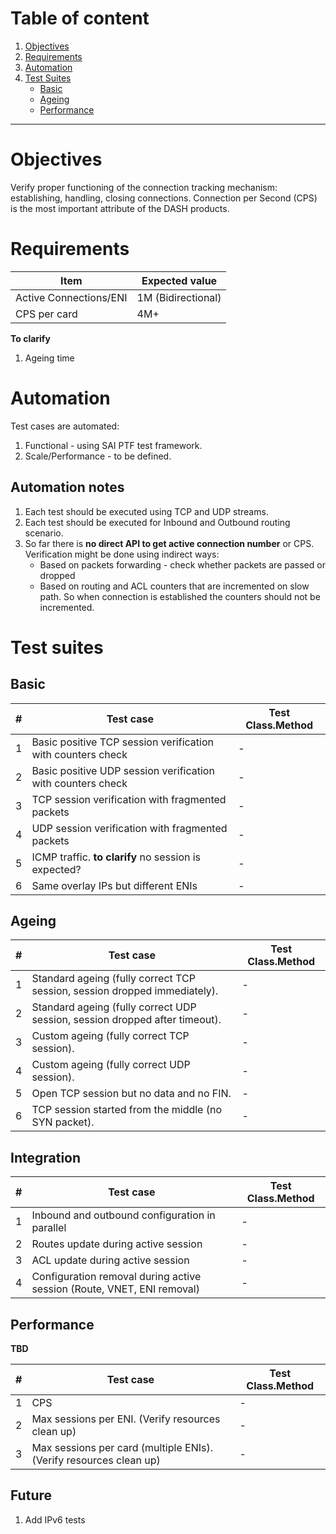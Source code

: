 # Table of content

1. [Objectives](#objectives)
2. [Requirements](#requirements)
3. [Automation](#automation)
4. [Test Suites](#test-suites)
    - [Basic](#eni-creation)
    - [Ageing](#eni-removal)
    - [Performance](#eni-scale)

---

# Objectives

Verify proper functioning of the connection tracking mechanism: establishing, handling, closing connections.
Connection per Second (CPS) is the most important attribute of the DASH products.

# Requirements

| Item |	Expected value
|---|---
| Active Connections/ENI | 1M (Bidirectional)
| CPS per card | 4M+

**To clarify**
1. Ageing time

# Automation

Test cases are automated:
1. Functional - using SAI PTF test framework.
1. Scale/Performance - to be defined.

## Automation notes

1. Each test should be executed using TCP and UDP streams.
1. Each test should be executed for Inbound and Outbound routing scenario.
1. So far there is **no direct API to get active connection number** or CPS. Verification might be done using indirect ways:
    -  Based on packets forwarding - check whether packets are passed or dropped
    - Based on routing and ACL counters that are incremented on slow path. So when connection is established the counters should not be incremented.

# Test suites

## Basic

| # | Test case | Test Class.Method
| --- | --- | ---
| 1 | Basic positive TCP session verification with counters check | -
| 2 | Basic positive UDP session verification with counters check | -
| 3 | TCP session verification with fragmented packets | -
| 4 | UDP session verification with fragmented packets | -
| 5 | ICMP traffic. **to clarify** no session is expected? | -
| 6 | Same overlay IPs but different ENIs | -

## Ageing

| # | Test case | Test Class.Method
| --- | --- | ---
| 1 | Standard ageing (fully correct TCP session, session dropped immediately). | -
| 2 | Standard ageing (fully correct UDP session, session dropped after timeout). | -
| 3 | Custom ageing (fully correct TCP session). | -
| 4 | Custom ageing (fully correct UDP session). | -
| 5 | Open TCP session but no data and no FIN. | -
| 6 | TCP session started from the middle (no SYN packet). | -

## Integration

| # | Test case | Test Class.Method
| --- | --- | ---
| 1 | Inbound and outbound configuration in parallel | -
| 2 | Routes update during active session | -
| 3 | ACL update during active session | -
| 4 | Configuration removal during active session (Route, VNET, ENI removal) | -

## Performance

**TBD**

| # | Test case | Test Class.Method
| --- | --- | ---
| 1 | CPS | -
| 2 | Max sessions per ENI. (Verify resources clean up) | -
| 3 | Max sessions per card (multiple ENIs). (Verify resources clean up) | -

## Future

1. Add IPv6 tests
